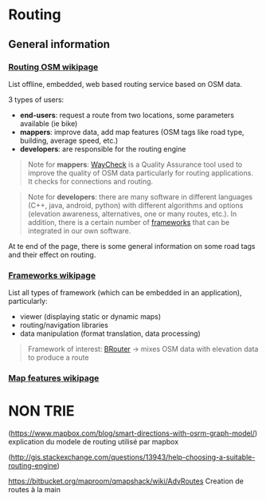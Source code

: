 # Routing

## General information

### [Routing OSM wikipage](https://wiki.openstreetmap.org/wiki/Routing)

List offline, embedded, web based routing service based on OSM data.

3 types of users:
* **end-users**: request a route from two locations, some parameters available (ie bike)  
* **mappers**: improve data, add map features (OSM tags like road type, building, average speed, etc.) 
* **developers**: are responsible for the routing engine

> Note for **mappers**: [WayCheck](https://wiki.openstreetmap.org/wiki/WayCheck) is a Quality Assurance tool used to improve the quality of OSM data particularly for routing applications. It checks for connections and routing.

> Note for **developers**: there are many software in different languages (C++, java, android, python) with different algorithms and options (elevation awareness, alternatives, one or many routes, etc.). In addition, there is a certain number of [frameworks](https://wiki.openstreetmap.org/wiki/Frameworks#Navigation) that can be integrated in our own software.

At te end of the page, there is some general information on some road tags and their effect on routing.

### [Frameworks wikipage](https://wiki.openstreetmap.org/wiki/Frameworks)

List all types of framework (which can be embedded in an application), particularly:
* viewer (displaying static or dynamic maps)
* routing/navigation libraries
* data manipulation (format translation, data processing)



> Framework of interest: [BRouter](https://wiki.openstreetmap.org/wiki/BRouter)
> -> mixes OSM data with elevation data to produce a route


### [Map features wikipage](https://wiki.openstreetmap.org/wiki/Map_Features#Highway)


# NON TRIE

(https://www.mapbox.com/blog/smart-directions-with-osrm-graph-model/) 
explication du modele de routing utilisé par mapbox

(http://gis.stackexchange.com/questions/13943/help-choosing-a-suitable-routing-engine)

https://bitbucket.org/maproom/qmapshack/wiki/AdvRoutes
Creation de routes à la main
